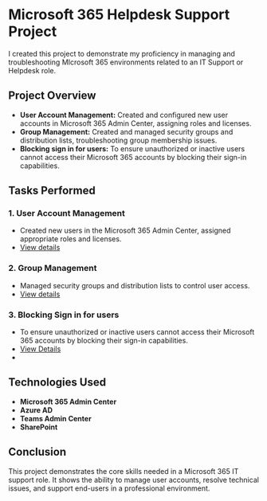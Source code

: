 # Microsoft 365 Helpdesk Support Project

I created this project to demonstrate my proficiency in managing and troubleshooting MIcrosoft 365 environments related to an IT Support or Helpdesk role.

## Project Overview

- **User Account Management:** Created and configured new user accounts in Microsoft 365 Admin Center, assigning roles and licenses.
- **Group Management:** Created and managed security groups and distribution lists, troubleshooting group membership issues.
- **Blocking sign in for users:** To ensure unauthorized or inactive users cannot access their Microsoft 365 accounts by blocking their sign-in capabilities.


## Tasks Performed

### 1. User Account Management
- Created new users in the Microsoft 365 Admin Center, assigned appropriate roles and licenses.
- [View details](https://github.com/Feshovski/M365-Helpdesk-Project/blob/main/1%20user-account-management/task_1_create_user_accounts.md)

### 2. Group Management
- Managed security groups and distribution lists to control user access.
- [View details](https://github.com/Feshovski/M365-Helpdesk-Project/blob/main/2%20password-reset-troubleshooting/task_2_manage_microsoft_365_groups_and_teams)

### 3. Blocking Sign in for users
- To ensure unauthorized or inactive users cannot access their Microsoft 365 accounts by blocking their sign-in capabilities.
- [View Details](https://github.com/Feshovski/M365-Helpdesk-Project/blob/main/8%20documentation/task_3_blocking_sign-in_for_users.md)
- 
## Technologies Used

- **Microsoft 365 Admin Center**
- **Azure AD**
- **Teams Admin Center**
- **SharePoint**

## Conclusion

This project demonstrates the core skills needed in a Microsoft 365 IT support role. It shows the ability to manage user accounts, resolve technical issues, and support end-users in a professional environment.

